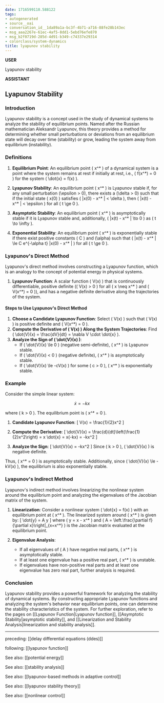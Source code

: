 ```yaml
---
date: 1716599110.588122
tags:
- autogenerated
- source__oai
- conversation_id__1da89a1a-bc3f-4b71-a716-88fe28b143ec
- msg_aaa2267e-61ec-4af5-8dd1-5ebd76efe870
- msg_b2f0719d-285d-4d91-b349-c74337e29314
- colorclass/system-dynamics
title: lyapunov stability
---
```


**USER**

Lyapunov stability


**ASSISTANT**

## Lyapunov Stability

### Introduction

Lyapunov stability is a concept used in the study of dynamical systems to analyze the stability of equilibrium points. Named after the Russian mathematician Aleksandr Lyapunov, this theory provides a method for determining whether small perturbations or deviations from an equilibrium state will decay over time (stability) or grow, leading the system away from equilibrium (instability).

### Definitions

1. **Equilibrium Point**: An equilibrium point \( x^* \) of a dynamical system is a point where the system remains at rest if initially at rest, i.e., \( f(x^*) = 0 \) for the system \( \dot{x} = f(x) \).

2. **Lyapunov Stability**: An equilibrium point \( x^* \) is Lyapunov stable if, for any small perturbation \(\epsilon > 0\), there exists a \(\delta > 0\) such that if the initial state \( x(0) \) satisfies \( \|x(0) - x^* \| < \delta \), then \( \|x(t) - x^* \| < \epsilon \) for all \( t \ge 0 \).

3. **Asymptotic Stability**: An equilibrium point \( x^* \) is asymptotically stable if it is Lyapunov stable and, additionally, \( \|x(t) - x^* \| \to 0 \) as \( t \to \infty \).

4. **Exponential Stability**: An equilibrium point \( x^* \) is exponentially stable if there exist positive constants \( C \) and \(\alpha\) such that \( \|x(t) - x^* \| \le C e^{-\alpha t} \|x(0) - x^* \| \) for all \( t \ge 0 \).

### Lyapunov's Direct Method

Lyapunov's direct method involves constructing a Lyapunov function, which is an analogy to the concept of potential energy in physical systems.

1. **Lyapunov Function**: A scalar function \( V(x) \) that is continuously differentiable, positive definite (\( V(x) > 0 \) for all \( x \neq x^* \) and \( V(x^*) = 0 \)), and has a negative definite derivative along the trajectories of the system.

#### Steps to Use Lyapunov's Direct Method

1. **Choose a Candidate Lyapunov Function**: Select \( V(x) \) such that \( V(x) \) is positive definite and \( V(x^*) = 0 \).
2. **Compute the Derivative of \( V(x) \) Along the System Trajectories**: Find \( \dot{V}(x) = \frac{dV}{dt} = \nabla V \cdot \dot{x} \).
3. **Analyze the Sign of \( \dot{V}(x) \)**:
   - If \( \dot{V}(x) \le 0 \) (negative semi-definite), \( x^* \) is Lyapunov stable.
   - If \( \dot{V}(x) < 0 \) (negative definite), \( x^* \) is asymptotically stable.
   - If \( \dot{V}(x) \le -cV(x) \) for some \( c > 0 \), \( x^* \) is exponentially stable.

### Example

Consider the simple linear system:

$$
\dot{x} = -kx
$$

where \( k > 0 \). The equilibrium point is \( x^* = 0 \).

1. **Candidate Lyapunov Function**:
   \[
   V(x) = \frac{1}{2}x^2
   \]

2. **Compute the Derivative**:
   \[
   \dot{V}(x) = \frac{d}{dt}\left(\frac{1}{2}x^2\right) = x \dot{x} = x(-kx) = -kx^2
   \]

3. **Analyze the Sign**:
   \[
   \dot{V}(x) = -kx^2
   \]
   Since \( k > 0 \), \( \dot{V}(x) \) is negative definite.

Thus, \( x^* = 0 \) is asymptotically stable. Additionally, since \( \dot{V}(x) \le -kV(x) \), the equilibrium is also exponentially stable.

### Lyapunov's Indirect Method

Lyapunov's indirect method involves linearizing the nonlinear system around the equilibrium point and analyzing the eigenvalues of the Jacobian matrix of the system.

1. **Linearization**: Consider a nonlinear system \( \dot{x} = f(x) \) with an equilibrium point at \( x^* \). The linearized system around \( x^* \) is given by:
   \[
   \dot{y} = A y
   \]
   where \( y = x - x^* \) and \( A = \left.\frac{\partial f}{\partial x}\right|_{x=x^*} \) is the Jacobian matrix evaluated at the equilibrium point.

2. **Eigenvalue Analysis**:
   - If all eigenvalues of \( A \) have negative real parts, \( x^* \) is asymptotically stable.
   - If at least one eigenvalue has a positive real part, \( x^* \) is unstable.
   - If eigenvalues have non-positive real parts and at least one eigenvalue has zero real part, further analysis is required.

### Conclusion

Lyapunov stability provides a powerful framework for analyzing the stability of dynamical systems. By constructing appropriate Lyapunov functions and analyzing the system's behavior near equilibrium points, one can determine the stability characteristics of the system. For further exploration, refer to the pages on [[Lyapunov Function|Lyapunov function]], [[Asymptotic Stability|asymptotic stability]], and [[Linearization and Stability Analysis|linearization and stability analysis]].


---

preceding: [[delay differential equations (ddes)]]  


following: [[lyapunov function]]

See also: [[potential energy]]


See also: [[stability analysis]]


See also: [[lyapunov-based methods in adaptive control]]


See also: [[lyapunov stability theory]]


See also: [[nonlinear control]]